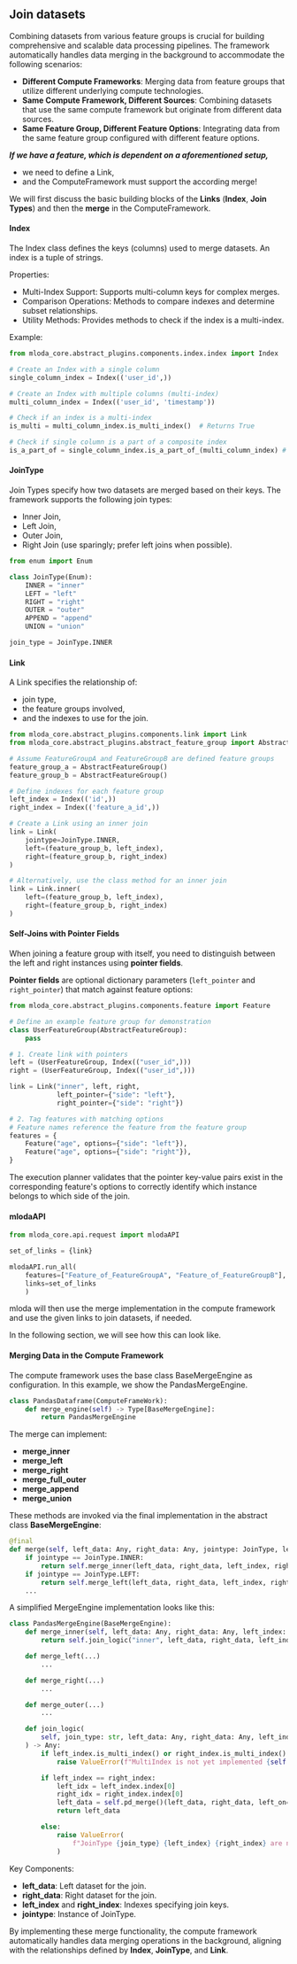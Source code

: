 ## Join datasets

Combining datasets from various feature groups is crucial for building comprehensive and scalable data processing pipelines. The framework automatically handles data merging in the background to accommodate the following scenarios:

-   **Different Compute Frameworks**: Merging data from feature groups that utilize different underlying compute technologies.
-   **Same Compute Framework, Different Sources**: Combining datasets that use the same compute framework but originate from different data sources.
-   **Same Feature Group, Different Feature Options**: Integrating data from the same feature group configured with different feature options.


_**If we have a feature, which is dependent on a aforementioned setup,**_

-   we need to define a Link,
-   and the ComputeFramework must support the according merge!


We will first discuss the basic building blocks of the **Links** (**Index**, **Join Types**) and then the **merge** in the ComputeFramework.

#### Index

The Index class defines the keys (columns) used to merge datasets. An index is a tuple of strings.

Properties:
    
-   Multi-Index Support: Supports multi-column keys for complex merges.
-   Comparison Operations: Methods to compare indexes and determine subset relationships.
-   Utility Methods: Provides methods to check if the index is a multi-index.

Example:

```python
from mloda_core.abstract_plugins.components.index.index import Index

# Create an Index with a single column
single_column_index = Index(('user_id',))

# Create an Index with multiple columns (multi-index)
multi_column_index = Index(('user_id', 'timestamp'))

# Check if an index is a multi-index
is_multi = multi_column_index.is_multi_index()  # Returns True

# Check if single column is a part of a composite index
is_a_part_of = single_column_index.is_a_part_of_(multi_column_index) # Returns True
```

#### JoinType

Join Types specify how two datasets are merged based on their keys. The framework supports the following join types:

-   Inner Join,
-   Left Join,
-   Outer Join,
-   Right Join (use sparingly; prefer left joins when possible).

```python
from enum import Enum

class JoinType(Enum):
    INNER = "inner"
    LEFT = "left"
    RIGHT = "right"
    OUTER = "outer"
    APPEND = "append"
    UNION = "union"

join_type = JoinType.INNER
```

#### Link

A Link specifies the relationship of:

-   join type,
-   the feature groups involved,
-   and the indexes to use for the join.

```python
from mloda_core.abstract_plugins.components.link import Link
from mloda_core.abstract_plugins.abstract_feature_group import AbstractFeatureGroup

# Assume FeatureGroupA and FeatureGroupB are defined feature groups
feature_group_a = AbstractFeatureGroup()
feature_group_b = AbstractFeatureGroup()

# Define indexes for each feature group
left_index = Index(('id',))
right_index = Index(('feature_a_id',))

# Create a Link using an inner join
link = Link(
    jointype=JoinType.INNER,
    left=(feature_group_b, left_index),
    right=(feature_group_b, right_index)
)

# Alternatively, use the class method for an inner join
link = Link.inner(
    left=(feature_group_b, left_index),
    right=(feature_group_b, right_index)
)
```

#### Self-Joins with Pointer Fields

When joining a feature group with itself, you need to distinguish between the left and right instances using **pointer fields**.

**Pointer fields** are optional dictionary parameters (`left_pointer` and `right_pointer`) that match against feature options:

```python
from mloda_core.abstract_plugins.components.feature import Feature

# Define an example feature group for demonstration
class UserFeatureGroup(AbstractFeatureGroup):
    pass

# 1. Create link with pointers
left = (UserFeatureGroup, Index(("user_id",)))
right = (UserFeatureGroup, Index(("user_id",)))

link = Link("inner", left, right,
            left_pointer={"side": "left"},
            right_pointer={"side": "right"})

# 2. Tag features with matching options
# Feature names reference the feature from the feature group
features = {
    Feature("age", options={"side": "left"}),
    Feature("age", options={"side": "right"}),
}
```

The execution planner validates that the pointer key-value pairs exist in the corresponding feature's options to correctly identify which instance belongs to which side of the join.

#### mlodaAPI

``` python
from mloda_core.api.request import mlodaAPI

set_of_links = {link}

mlodaAPI.run_all(
    features=["Feature_of_FeatureGroupA", "Feature_of_FeatureGroupB"],
    links=set_of_links
    )
```

mloda will then use the merge implementation in the compute framework and use the given links to join datasets, if needed.

In the following section, we will see how this can look like.

#### Merging Data in the Compute Framework

The compute framework uses the base class BaseMergeEngine as configuration.
In this example, we show the PandasMergeEngine.

``` python
class PandasDataframe(ComputeFrameWork):
    def merge_engine(self) -> Type[BaseMergeEngine]:
        return PandasMergeEngine
```

The merge can implement:

-   **merge_inner**
-   **merge_left**
-   **merge_right**
-   **merge_full_outer**
-   **merge_append**
-   **merge_union**

These methods are invoked via the final implementation in the abstract class **BaseMergeEngine**:

``` python
@final
def merge(self, left_data: Any, right_data: Any, jointype: JoinType, left_index: Index, right_index: Index) -> Any:
    if jointype == JoinType.INNER:
        return self.merge_inner(left_data, right_data, left_index, right_index)
    if jointype == JoinType.LEFT:
        return self.merge_left(left_data, right_data, left_index, right_index)
    ...
```

A simplified MergeEngine implementation looks like this:
``` python
class PandasMergeEngine(BaseMergeEngine):
    def merge_inner(self, left_data: Any, right_data: Any, left_index: Index, right_index: Index) -> Any:
        return self.join_logic("inner", left_data, right_data, left_index, right_index, JoinType.INNER)

    def merge_left(...)
        ...

    def merge_right(...)
        ...

    def merge_outer(...)
        ...

    def join_logic(
        self, join_type: str, left_data: Any, right_data: Any, left_index: Index, right_index: Index, jointype: JoinType
    ) -> Any:
        if left_index.is_multi_index() or right_index.is_multi_index():
            raise ValueError(f"MultiIndex is not yet implemented {self.__class__.__name__}")

        if left_index == right_index:
            left_idx = left_index.index[0]
            right_idx = right_index.index[0]
            left_data = self.pd_merge()(left_data, right_data, left_on=left_idx, right_on=right_idx, how=join_type)
            return left_data

        else:
            raise ValueError(
                f"JoinType {join_type} {left_index} {right_index} are not yet implemented {self.__class__.__name__}"
            )
```



Key Components:

-   **left_data**: Left dataset for the join.
-   **right_data**: Right dataset for the join.
-   **left_index** and **right_index**: Indexes specifying join keys.
-   **jointype**: Instance of JoinType.

By implementing these merge functionality, the compute framework automatically handles data merging operations in the background, aligning with the relationships defined by **Index**, **JoinType**, and **Link**.
